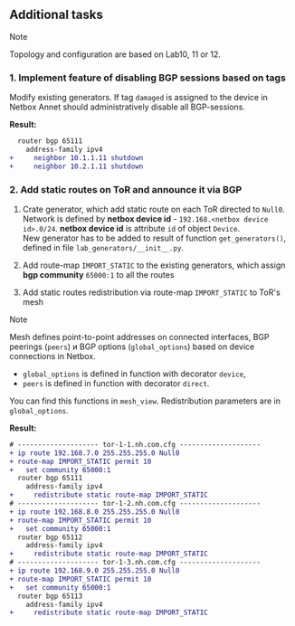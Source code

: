 ## Additional tasks

> [!NOTE]
> Topology and configuration are based on Lab10, 11 or 12.

### 1. Implement feature of disabling BGP sessions based on tags

Modify existing generators. If tag `damaged` is assigned to the device in Netbox Annet should administratively disable all BGP-sessions.  


**Result:**
```diff
  router bgp 65111
    address-family ipv4
+     neighbor 10.1.1.11 shutdown
+     neighbor 10.2.1.11 shutdown
```

### 2. Add static routes on ToR and announce it via BGP

1. Crate generator, which add static route on each ToR directed to `Null0`. Network is defined by **netbox device id** - `192.168.<netbox device id>.0/24`. **netbox device id** is attribute `id` of object `Device`.  
  New generator has to be added to result of function `get_generators()`, defined in file `lab_generators/__init__.py`.

2. Add route-map `IMPORT_STATIC` to the existing generators, which assign **bgp community** `65000:1` to all the routes

3. Add static routes redistribution via route-map `IMPORT_STATIC` to ToR's mesh

> [!NOTE]
> Mesh defines point-to-point addresses on connected interfaces, BGP peerings (`peers`) и BGP options (`global_options`) based on device connections in Netbox.
> - `global_options` is defined in function with decorator `device`,
> - `peers` is defined in function with decorator `direct`.  
> 
> You can find this functions in `mesh_view`. Redistribution parameters are in `global_options`.

**Result:**
```diff
# -------------------- tor-1-1.nh.com.cfg --------------------
+ ip route 192.168.7.0 255.255.255.0 Null0
+ route-map IMPORT_STATIC permit 10
+   set community 65000:1
  router bgp 65111
    address-family ipv4
+     redistribute static route-map IMPORT_STATIC
# -------------------- tor-1-2.nh.com.cfg --------------------
+ ip route 192.168.8.0 255.255.255.0 Null0
+ route-map IMPORT_STATIC permit 10
+   set community 65000:1
  router bgp 65112
    address-family ipv4
+     redistribute static route-map IMPORT_STATIC
# -------------------- tor-1-3.nh.com.cfg --------------------
+ ip route 192.168.9.0 255.255.255.0 Null0
+ route-map IMPORT_STATIC permit 10
+   set community 65000:1
  router bgp 65113
    address-family ipv4
+     redistribute static route-map IMPORT_STATIC
```
